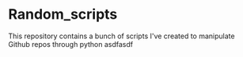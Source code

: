 # Random_scripts
This repository contains a bunch of scripts I've created to manipulate Github repos through python
asdfasdf
